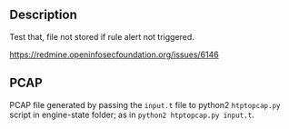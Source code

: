 ## Description
Test that, file not stored if rule alert not triggered.

https://redmine.openinfosecfoundation.org/issues/6146

## PCAP
PCAP file generated by passing the `input.t` file to python2 `htptopcap.py` script in engine-state folder; as in `python2 htptopcap.py input.t`.